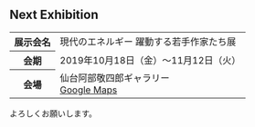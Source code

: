## Next Exhibition

<table class="table eventsection">
    <tbody>
        <tr>
            <th scope="row">展示会名</th>
            <td>現代のエネルギー 躍動する若手作家たち展</td>
        </tr>
        <tr>
            <th scope="row">会期</th>
            <td>2019年10月18日（金）～11月12日（火）</td>
        </tr>
        <tr>
            <th scope="row">会場</th>
            <td>仙台阿部敬四郎ギャラリー<br><a href="https://goo.gl/maps/G6nNYrggLJ4kX4V8A" target="_blank">Google Maps</a></td>
        </tr>
    </tbody>
</table>

よろしくお願いします。
